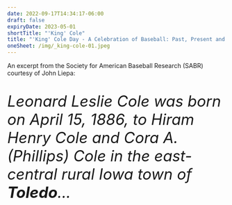 ```yaml
---
date: 2022-09-17T14:34:17-06:00
draft: false
expiryDate: 2023-05-01
shortTitle: "'King' Cole" 
title: "'King' Cole Day - A Celebration of Baseball: Past, Present and Future"
oneSheet: /img/_king-cole-01.jpeg
---
```

An excerpt from the Society for American Baseball Research (SABR) courtesy of John Liepa: 

<p style="font-size:35px;"><em>
Leonard Leslie Cole was born on April 15, 1886, to Hiram Henry Cole and Cora A. (Phillips) Cole in the east-central rural Iowa town of <b>Toledo</b>...  
</em></p> 

